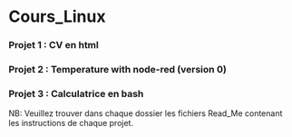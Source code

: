# Cours_Linux

<h3> Projet 1 : CV en html </h3>
<h3> Projet 2 : Temperature with node-red (version 0) </h3>
<h3> Projet 3 : Calculatrice en bash </h3>

NB: Veuillez trouver dans chaque dossier les fichiers Read_Me contenant les instructions de chaque projet.
